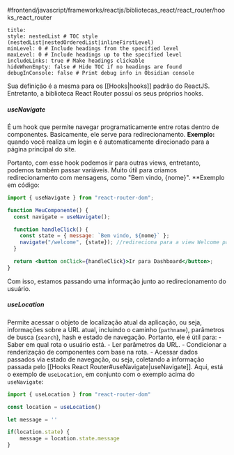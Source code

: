 #frontend/javascript/frameworks/reactjs/bibliotecas_react/react_router/hooks_react_router 

```table-of-contents
title: 
style: nestedList # TOC style (nestedList|nestedOrderedList|inlineFirstLevel)
minLevel: 0 # Include headings from the specified level
maxLevel: 0 # Include headings up to the specified level
includeLinks: true # Make headings clickable
hideWhenEmpty: false # Hide TOC if no headings are found
debugInConsole: false # Print debug info in Obsidian console
```


Sua definição é a mesma para os [[Hooks|hooks]] padrão do ReactJS. Entretanto, a biblioteca React Router possuí os seus próprios hooks.

##### useNavigate
É um hook que permite navegar programaticamente entre rotas dentro de componentes. Basicamente, ele serve para redirecionamento. 
**Exemplo:** quando você realiza um login e é automaticamente direcionado para a página principal do site.

Portanto, com esse hook podemos ir para outras views, entretanto, podemos também passar variáveis. Muito útil para criamos redirecionamento com mensagens, como "Bem vindo, {nome}".
**Exemplo em código: 
```jsx
import { useNavigate } from "react-router-dom";

function MeuComponente() {
  const navigate = useNavigate();

  function handleClick() {
    const state = { message: `Bem vindo, ${nome}` };
	navigate("/welcome", {state}); //redireciona para a view Welcome passando uma mensagem
  }

  return <button onClick={handleClick}>Ir para Dashboard</button>;
}

```
Com isso, estamos passando uma informação junto ao redirecionamento do usuário.

##### useLocation
Permite acessar o objeto de localização atual da aplicação, ou seja, informações sobre a URL atual, incluindo o caminho (`pathname`), parâmetros de busca (`search`), hash e estado de navegação.
Portanto, ele é útil para:
    - Saber em qual rota o usuário está.
    - Ler parâmetros da URL.
    - Condicionar a renderização de componentes com base na rota.
    - Acessar dados passados via estado de navegação, ou seja, coletando a informação passada pelo [[Hooks React Router#useNavigate|useNavigate]].
Aqui, está o exemplo de `useLocation`, em conjunto com o exemplo acima do `useNavigate`:
```jsx
import { useLocation } from "react-router-dom"

const location = useLocation()

let message = ''

if(location.state) {
	message = location.state.message
}
```
